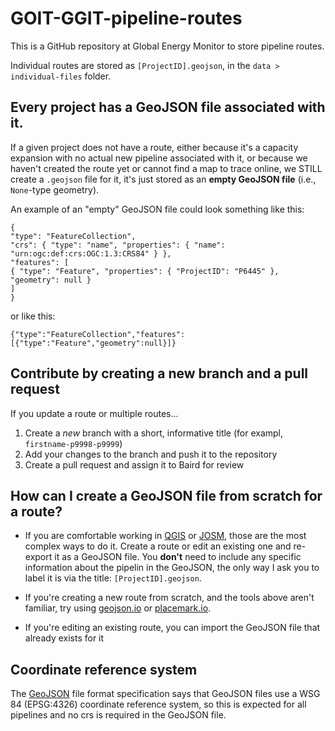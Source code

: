 # GOIT-GGIT-pipeline-routes
This is a GitHub repository at Global Energy Monitor to store pipeline routes.

Individual routes are stored as `[ProjectID].geojson`, in the `data > individual-files` folder.

## Every project has a GeoJSON file associated with it.
If a given project does not have a route, either because it's a capacity expansion with no actual new pipeline associated with it, or because we haven't created the route yet or cannot find a map to trace online, we STILL create a `.geojson` file for it, it's just stored as an **empty GeoJSON file** (i.e., `None`-type geometry).

An example of an "empty" GeoJSON file could look something like this:
```
{
"type": "FeatureCollection",
"crs": { "type": "name", "properties": { "name": "urn:ogc:def:crs:OGC:1.3:CRS84" } },
"features": [
{ "type": "Feature", "properties": { "ProjectID": "P6445" }, "geometry": null }
]
}
```
or like this:
```
{"type":"FeatureCollection","features":[{"type":"Feature","geometry":null}]}
```

## Contribute by creating a new branch and a pull request

If you update a route or multiple routes...
1. Create a _new_ branch with a short, informative title (for exampl, `firstname-p9998-p9999`)
2. Add your changes to the branch and push it to the repository
3. Create a pull request and assign it to Baird for review

## How can I create a GeoJSON file from scratch for a route?

* If you are comfortable working in [QGIS](https://www.qgis.org/en/site/) or [JOSM](https://josm.openstreetmap.de/), those are the most complex ways to do it. Create a route or edit an existing one and re-export it as a GeoJSON file. You __don't__ need to include any specific information about the pipelin in the GeoJSON, the only way I ask you to label it is via the title: `[ProjectID].geojson`.

* If you're creating a new route from scratch, and the tools above aren't familiar, try using [geojson.io](https://geojson.io/) or [placemark.io](https://play.placemark.io/).

* If you're editing an existing route, you can import the GeoJSON file that already exists for it

## Coordinate reference system

The [GeoJSON](https://geojson.org/) file format specification says that GeoJSON files use a WSG 84 (EPSG:4326) coordinate reference system, so this is expected for all pipelines and no crs is required in the GeoJSON file.

